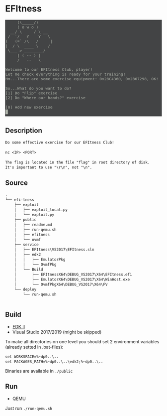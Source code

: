 # EFItness
<img src="./pic/logo.png" alt="" />

## Description

```
Do some effective exercise for our EFItness Club!

nc <IP> <PORT>

The flag is located in the file "flag" in root directory of disk.
It's important to use "\r\n", not "\n".

```

## Source
```
.
└── efi-tness
    ├── exploit
    │   ├── exploit_local.py
    │   └── exploit.py
    ├── public
    │   ├── readme.md
    │   ├── run-qemu.sh
    │   ├── efitness
    │   └── ovmf
    ├── service
    │   ├── EFItness\VS2017\EFItness.sln
    │   ├── edk2
    │   │   ├── EmulatorPkg
    │   │   └── OvmfPkg
    │   └── Build
    │       ├── EFItnessX64\DEBUG_VS2017\X64\EFItness.efi
    │       ├── EmulatorX64\DEBUG_VS2017\X64\WinHost.exe
    │       └── OvmfPkgX64\DEBUG_VS2017\X64\FV
    └── deploy
        └── run-qemu.sh
    
```

## Build

* [EDK II](https://github.com/tianocore/edk2)
* Visual Studio 2017/2019 (might be skipped)

To make all directories on one level you should set 2 environment variables (already setted in .bat-files):
```
set WORKSPACE=%~dp0..\..
set PACKAGES_PATH=%~dp0..\..\edk2;%~dp0..\..
```

Binaries are available in ```./public```

## Run

* QEMU

Just run ```./run-qemu.sh```
